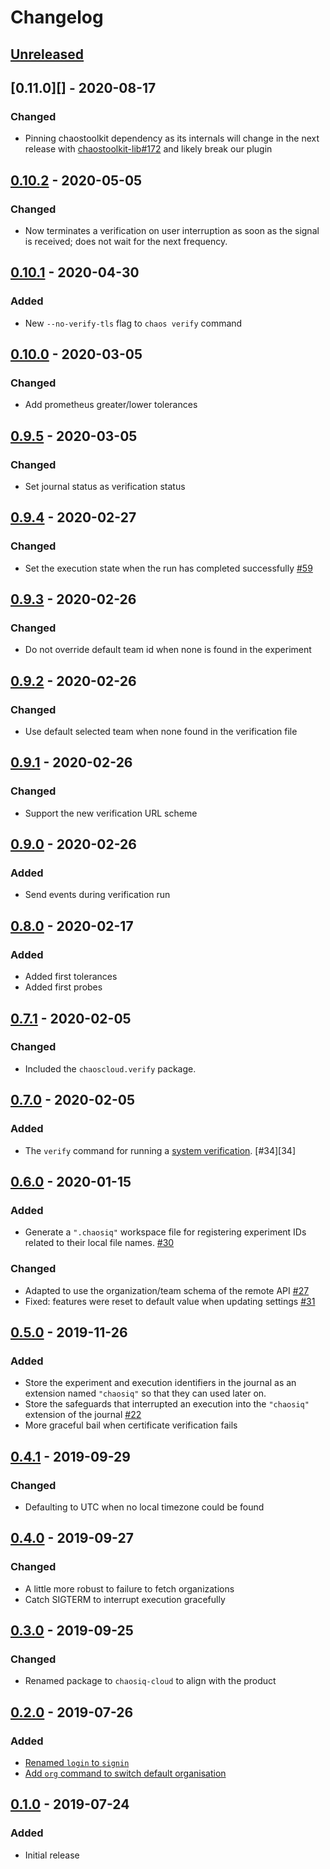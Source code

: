 # Changelog

## [Unreleased][]

[Unreleased]: https://github.com/chaosiq/chaosiq-cloud/compare/0.11.0...HEAD

## [0.11.0][] - 2020-08-17

[0.101.0]: https://github.com/chaosiq/chaosiq-cloud/compare/0.10.2...0.11.0

### Changed

-   Pinning chaostoolkit dependency as its internals will change in the next
    release with [chaostoolkit-lib#172][chaostoolkit-lib#172] and likely break our plugin

[chaostoolkit-lib#172]: https://github.com/chaostoolkit/chaostoolkit-lib/pull/172

## [0.10.2][] - 2020-05-05

[0.10.2]: https://github.com/chaosiq/chaosiq-cloud/compare/0.10.1...0.10.2

### Changed

-   Now terminates a verification on user interruption as soon as the signal
    is received; does not wait for the next frequency.

## [0.10.1][] - 2020-04-30

[0.10.1]: https://github.com/chaosiq/chaosiq-cloud/compare/0.10.0...0.10.1

### Added

-   New `--no-verify-tls` flag to `chaos verify` command

## [0.10.0][] - 2020-03-05

[0.10.0]: https://github.com/chaosiq/chaosiq-cloud/compare/0.9.5...0.10.0

### Changed

-  Add prometheus greater/lower tolerances

## [0.9.5][] - 2020-03-05

[0.9.5]: https://github.com/chaosiq/chaosiq-cloud/compare/0.9.4...0.9.5

### Changed

-  Set journal status as verification status

## [0.9.4][] - 2020-02-27

[0.9.4]: https://github.com/chaosiq/chaosiq-cloud/compare/0.9.3...0.9.4

### Changed

-  Set the execution state when the run has completed successfully [#59][59]

[59]: https://github.com/chaosiq/chaosiq-cloud/issues/59

[27]: https://github.com/chaosiq/chaosiq-cloud/issues/27

## [0.9.3][] - 2020-02-26

[0.9.3]: https://github.com/chaosiq/chaosiq-cloud/compare/0.9.2...0.9.3

### Changed

-  Do not override default team id when none is found in the experiment

## [0.9.2][] - 2020-02-26

[0.9.2]: https://github.com/chaosiq/chaosiq-cloud/compare/0.9.1...0.9.2

### Changed

-  Use default selected team when none found in the verification file

## [0.9.1][] - 2020-02-26

[0.9.1]: https://github.com/chaosiq/chaosiq-cloud/compare/0.9.0...0.9.1

### Changed

-  Support the new verification URL scheme

## [0.9.0][] - 2020-02-26

[0.9.0]: https://github.com/chaosiq/chaosiq-cloud/compare/0.8.0...0.9.0

### Added

-  Send events during verification run

## [0.8.0][] - 2020-02-17

[0.8.0]: https://github.com/chaosiq/chaosiq-cloud/compare/0.7.1...0.8.0

### Added

- Added first tolerances
- Added first probes

## [0.7.1][] - 2020-02-05

[0.7.1]: https://github.com/chaosiq/chaosiq-cloud/compare/0.7.0...0.7.1

### Changed

- Included the `chaoscloud.verify` package.

[verification]: https://chaosiq.io/resources/chaos-engineering/from-chaos-to-verification

## [0.7.0][] - 2020-02-05

[0.7.0]: https://github.com/chaosiq/chaosiq-cloud/compare/0.6.0...0.7.0

### Added

- The `verify` command for running a [system verification][verification]. [#34][34]

[verification]: https://chaosiq.io/resources/chaos-engineering/from-chaos-to-verification

## [0.6.0][] - 2020-01-15

[0.6.0]: https://github.com/chaosiq/chaosiq-cloud/compare/0.5.0...0.6.0

### Added

- Generate a `".chaosiq"` workspace file for registering experiment IDs
  related to their local file names. [#30][30]

### Changed

- Adapted to use the organization/team schema of the remote API [#27][27]
- Fixed: features were reset to default value when updating settings [#31][31]

[27]: https://github.com/chaosiq/chaosiq-cloud/issues/27
[30]: https://github.com/chaosiq/chaosiq-cloud/issues/30
[31]: https://github.com/chaosiq/chaosiq-cloud/issues/31

## [0.5.0][] - 2019-11-26

[0.5.0]: https://github.com/chaosiq/chaosiq-cloud/compare/0.4.1...0.5.0

### Added

- Store the experiment and execution identifiers in the journal as an extension
  named `"chaosiq"` so that they can used later on.
- Store the safeguards that interrupted an execution into the `"chaosiq"`
  extension of the journal [#22][22]
- More graceful bail when certificate verification fails

[22]: https://github.com/chaosiq/chaosiq-cloud/issues/22

## [0.4.1][] - 2019-09-29

[0.4.1]: https://github.com/chaosiq/chaosiq-cloud/compare/0.4.0...0.4.1

### Changed

- Defaulting to UTC when no local timezone could be found

## [0.4.0][] - 2019-09-27

[0.4.0]: https://github.com/chaosiq/chaosiq-cloud/compare/0.3.0...0.4.0

### Changed

- A little more robust to failure to fetch organizations
- Catch SIGTERM to interrupt execution gracefully

## [0.3.0][] - 2019-09-25

[0.3.0]: https://github.com/chaosiq/chaosiq-cloud/compare/0.2.0...0.3.0

### Changed

- Renamed package to `chaosiq-cloud` to align with the product

## [0.2.0][] - 2019-07-26

[0.2.0]: https://github.com/chaosiq/chaosiq-cloud/compare/0.1.0...0.2.0

### Added

-   [Renamed `login` to `signin`](https://github.com/chaosiq/chaosiq-cloud/issues/10)
-   [Add `org` command to switch default organisation](https://github.com/chaosiq/chaosiq-cloud/issues/11)

## [0.1.0][] - 2019-07-24

[0.1.0]: https://github.com/chaosiq/chaosiq-cloud/tree/0.1.0

### Added

-   Initial release